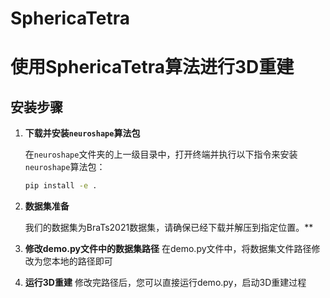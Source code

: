 # SphericaTetra

# 使用SphericaTetra算法进行3D重建

## 安装步骤

1. **下载并安装`neuroshape`算法包**

   在`neuroshape`文件夹的上一级目录中，打开终端并执行以下指令来安装`neuroshape`算法包：

   ```bash
   pip install -e .

2. **数据集准备**

   我们的数据集为BraTs2021数据集，请确保已经下载并解压到指定位置。**

3. **修改demo.py文件中的数据集路径**
   在demo.py文件中，将数据集文件路径修改为您本地的路径即可

4. **运行3D重建**
   修改完路径后，您可以直接运行demo.py，启动3D重建过程
